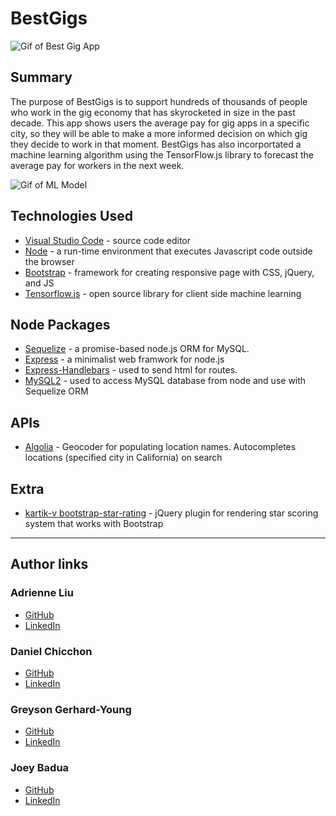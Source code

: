 # BestGigs
![Gif of Best Gig App](public/asset/img/bestgig.gif)

## Summary
The purpose of BestGigs is to support hundreds of thousands of people who work in the gig economy that has skyrocketed in size in the past decade. This app shows users the average pay for gig apps in a specific city, so they will be able to make a more informed decision on which gig they decide to work in that moment. BestGigs has also incorportated a machine learning algorithm using the TensorFlow.js library to forecast the average pay for workers in the next week.

![Gif of ML Model](public/asset/img/ml-model.gif)

## Technologies Used
* [Visual Studio Code](https://code.visualstudio.com) - source code editor
* [Node](https://nodejs.org/en/) - a run-time environment that executes Javascript code outside the browser
* [Bootstrap](https://getbootstrap.com/) - framework for creating responsive page with CSS, jQuery, and JS
* [Tensorflow.js](https://www.tensorflow.org/js) - open source library for client side machine learning


## Node Packages
* [Sequelize](https://www.npmjs.com/package/sequelize) - a promise-based node.js ORM for MySQL.
* [Express](https://www.npmjs.com/package/express) - a minimalist web framwork for node.js
* [Express-Handlebars](https://www.npmjs.com/package/express-handlebars) - used to send html for routes.
* [MySQL2](https://www.npmjs.com/package/mysql2) - used to access MySQL database from node and use with Sequelize ORM

## APIs
* [Algolia](https://community.algolia.com/) - Geocoder for populating location names. Autocompletes locations (specified city in California) on search

## Extra
* [kartik-v bootstrap-star-rating](https://github.com/kartik-v/bootstrap-star-rating) - jQuery plugin for rendering star scoring system that works with Bootstrap

--------------------------------------------------
## Author links
### Adrienne Liu
* [GitHub](https://github.com/adrienneliu)
* [LinkedIn](https://www.linkedin.com/in/liu-adrienne/)

### Daniel Chicchon
* [GitHub](https://github.com/dchicchon)
* [LinkedIn](https://www.linkedin.com/in/danielchicchon/)

### Greyson Gerhard-Young
* [GitHub](https://github.com/greysongy)
* [LinkedIn](https://www.linkedin.com/in/greyson-gerhard-young/)

### Joey Badua
* [GitHub](https://github.com/joannebadua)
* [LinkedIn](https://www.linkedin.com/in/joey-badua-b24b2729/)


